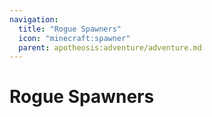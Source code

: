 ```yaml
---
navigation:
  title: "Rogue Spawners"
  icon: "minecraft:spawner"
  parent: apotheosis:adventure/adventure.md
---
```


# Rogue Spawners

<SubPages />